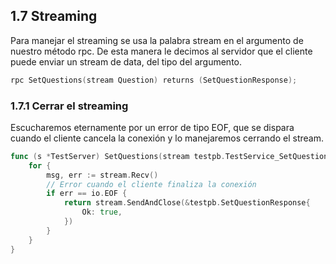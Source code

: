 ## 1.7 Streaming

Para manejar el streaming se usa la palabra stream en el argumento de nuestro método rpc. De esta manera le decimos al servidor que el cliente puede enviar un stream de data, del tipo del argumento.

```go
rpc SetQuestions(stream Question) returns (SetQuestionResponse);
```

### 1.7.1 Cerrar el streaming

Escucharemos eternamente por un error de tipo EOF, que se dispara cuando el cliente cancela la conexión y lo manejaremos cerrando el stream.

```go
func (s *TestServer) SetQuestions(stream testpb.TestService_SetQuestionsServer) error {
    for {
    	msg, err := stream.Recv()
    	// Error cuando el cliente finaliza la conexión
    	if err == io.EOF {
    		return stream.SendAndClose(&testpb.SetQuestionResponse{
    			Ok: true,
    		})
    	}
    }
}
```

